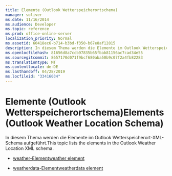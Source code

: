 ```yaml
---
title: Elemente (Outlook Wetterspeicherortschema)
manager: soliver
ms.date: 11/16/2014
ms.audience: Developer
ms.topic: reference
ms.prod: office-online-server
localization_priority: Normal
ms.assetid: 60418ec6-b714-b3bd-f350-b67e8af12815
description: In diesem Thema werden die Elemente im Outlook Wetterspeicherort-XML-Schema aufgeführt.
ms.openlocfilehash: 81656d8a7ccb97835b65fbab81156ac7cad34e55
ms.sourcegitcommit: 8657170d071f9bcf680aba50b9c07f2a4fb82283
ms.translationtype: MT
ms.contentlocale: de-DE
ms.lasthandoff: 04/28/2019
ms.locfileid: "33416034"
---
```

# <a name="elements-outlook-weather-location-schema"></a><span data-ttu-id="a6897-103">Elemente (Outlook Wetterspeicherortschema)</span><span class="sxs-lookup"><span data-stu-id="a6897-103">Elements (Outlook Weather Location Schema)</span></span>

<span data-ttu-id="a6897-104">In diesem Thema werden die Elemente im Outlook Wetterspeicherort-XML-Schema aufgeführt.</span><span class="sxs-lookup"><span data-stu-id="a6897-104">This topic lists the elements in the Outlook Weather Location XML schema.</span></span>
  
- [<span data-ttu-id="a6897-105">weather-Element</span><span class="sxs-lookup"><span data-stu-id="a6897-105">weather element</span></span>](weather-element-weatherdata-elementoutlook-weather-location-schema.md)
    
- [<span data-ttu-id="a6897-106">weatherdata-Element</span><span class="sxs-lookup"><span data-stu-id="a6897-106">weatherdata element</span></span>](weatherdata-element-outlook-weather-location-schema.md)
    

